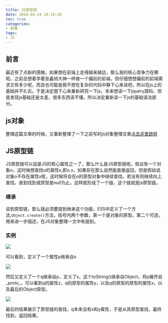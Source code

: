 ```yaml
---
title: JS原型链
date: 2018-04-24 19:19:10
toc: true
categories:
- 前端
tags:
- JS 
---
```


## 前言

最近有了点新的感触，如果想在前端上走得越来越远，那么我的核心竞争力在哪呢。之前总想着学着张鑫旭大神一样做一个偏前的前端，但仔细想想偏前的前端需求又有多少呢，而且也可能是我不想在复杂的代码中静下心来读吧，所以在js上的基础并不扎实。于是决定狠下心来重新研究一下js，本来想读一下jquery源码，但是发现js基础还是太差，很多东西读不懂，所以决定重新读一下js的基础语法部分。

<!--more-->

## js对象 

整理这篇文章的时候，又重新整理了一下之前写的js对象整理文章[点击这里跳转](/2018/01/21/js%E5%AF%B9%E8%B1%A1%E6%95%B4%E7%90%86/)


## JS原型链 

JS原型链可以说是JS的核心属性之一了，那么什么是JS原型链呢。假设有一个对象o，这时候想查找o的属性x,即o.x，如果存在那么自然能直接返回，但是假如说对象o不存在属性x呢，这时候将会在o的原型对象中继续查找，若没有则继续向上查找，直到找到或原型是null为止。这样就形成了一个链，这个链就是js原型链。

### 继承

说到原型链，那么就必须要提到继承这个功能，ES5中定义了一个方法,`Object.create()`方法，括号内两个参数，第一个是对象的原型。第二个可选，用来进一步描述，在JS对象整理一文中有提到。

### 实例

<img src="https://file-1305436646.file.myqcloud.com/blog/2018-4-24/inherit-1.jpg">

可以看到，定义了一个属性p继承自o

<img src="https://file-1305436646.file.myqcloud.com/blog/2018-4-24/inherit-2.jpg">

然后又定义了一个q继承自p，定义了s，这个toString()继承自Object，将p展开自\_proto\_，可以看到q的属性z，q的原型的属性y，以及q的原型的原型的属性x，以及最后的Object原型。

<img src="https://file-1305436646.file.myqcloud.com/blog/2018-4-24/inherit-3.jpg">

最后的结果展示了原型链的查找，q本来没有x和y属性，于是从其原型查找，最终找到，返回结果。



